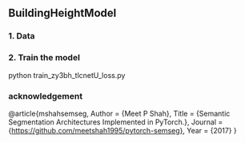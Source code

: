 ## BuildingHeightModel
### 1. Data
### 2. Train the model
python train_zy3bh_tlcnetU_loss.py
### acknowledgement
@article{mshahsemseg,
    Author = {Meet P Shah},
    Title = {Semantic Segmentation Architectures Implemented in PyTorch.},
    Journal = {https://github.com/meetshah1995/pytorch-semseg},
    Year = {2017}
}

